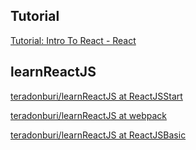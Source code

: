 ## Tutorial
[Tutorial: Intro To React - React](https://reactjs.org/tutorial/tutorial.html)

## learnReactJS
[teradonburi/learnReactJS at ReactJSStart](https://github.com/teradonburi/learnReactJS/tree/ReactJSStart)

[teradonburi/learnReactJS at webpack](https://github.com/teradonburi/learnReactJS/tree/webpack)

[teradonburi/learnReactJS at ReactJSBasic](https://github.com/teradonburi/learnReactJS/tree/ReactJSBasic)